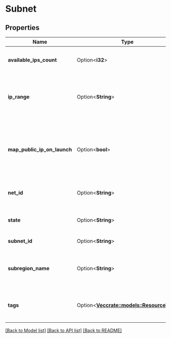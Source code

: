 # Subnet

## Properties

Name | Type | Description | Notes
------------ | ------------- | ------------- | -------------
**available_ips_count** | Option<**i32**> | The number of available IPs in the Subnets. | [optional]
**ip_range** | Option<**String**> | The IP range in the Subnet, in CIDR notation (for example, `10.0.0.0/16`). | [optional]
**map_public_ip_on_launch** | Option<**bool**> | If true, a public IP is assigned to the network interface cards (NICs) created in the specified Subnet. | [optional]
**net_id** | Option<**String**> | The ID of the Net in which the Subnet is. | [optional]
**state** | Option<**String**> | The state of the Subnet (`pending` \\| `available`). | [optional]
**subnet_id** | Option<**String**> | The ID of the Subnet. | [optional]
**subregion_name** | Option<**String**> | The name of the Subregion in which the Subnet is located. | [optional]
**tags** | Option<[**Vec<crate::models::ResourceTag>**](ResourceTag.md)> | One or more tags associated with the Subnet. | [optional]

[[Back to Model list]](../README.md#documentation-for-models) [[Back to API list]](../README.md#documentation-for-api-endpoints) [[Back to README]](../README.md)


